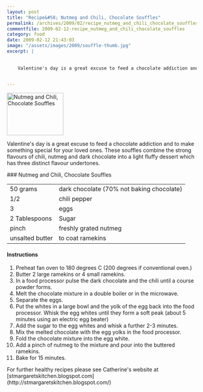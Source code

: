 ```yaml
---
layout: post
title: "Recipe&#58; Nutmeg and Chili, Chocolate Souffles"
permalink: /archives/2009/02/recipe_nutmeg_and_chili_chocolate_souffles.html
commentfile: 2009-02-12-recipe_nutmeg_and_chili_chocolate_souffles
category: food
date: 2009-02-12 21:43:03
image: "/assets/images/2009/souffle-thumb.jpg"
excerpt: |
    
    
    Valentine's day is a great excuse to feed a chocolate addiction and to make something special for your loved ones.  These souffles combine the strong flavours of chili, nutmeg and dark chocolate into a light fluffy dessert which has three distinct flavour undertones.
    

---
```


<a href="/assets/images/2009/souffle.jpg"><img src="/assets/images/2009/souffle-thumb.jpg" width="150" height="112" alt="Nutmeg and Chili, Chocolate Souffles" class="photo right" /></a>

Valentine's day is a great excuse to feed a chocolate addiction and to make something special for your loved ones. These souffles combine the strong flavours of chili, nutmeg and dark chocolate into a light fluffy dessert which has three distinct flavour undertones.

<div markdown="1" class="recipe">
### Nutmeg and Chili, Chocolate Souffles

|                 |                                           |
|-----------------|-------------------------------------------|
| 50 grams        | dark chocolate (70% not baking chocolate) |
| 1/2             | chili pepper                              |
| 3               | eggs                                      |
| 2 Tablespoons   | Sugar                                     |
| pinch           | freshly grated nutmeg                     |
| unsalted butter | to coat ramekins                          |

#### Instructions

1.  Preheat fan oven to 180 degrees C (200 degrees if conventional oven.)
2.  Butter 2 large ramekins or 4 small ramekins.
3.  In a food processor pulse the dark chocolate and the chili until a course powder forms.
4.  Melt the chocolate mixture in a double boiler or in the microwave.
5.  Separate the eggs.
6.  Put the whites in a large bowl and the yolk of the egg back into the food processor. Whisk the egg whites until they form a soft peak (about 5 minutes using an electric egg beater)
7.  Add the sugar to the egg whites and whisk a further 2-3 minutes.
8.  Mix the melted chocolate with the egg yolks in the food processor.
9.  Fold the chocolate mixture into the egg white.
10. Add a pinch of nutmeg to the mixture and pour into the buttered ramekins.
11. Bake for 15 minutes.

</div>
For further healthy recipes please see Catherine's website at [stmargaretskitchen.blogspot.com](http://stmargaretskitchen.blogspot.com/)
